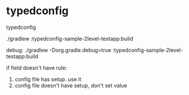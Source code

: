 # typedconfig
typedconfig


./gradlew :typedconfig-sample-2level-testapp:build

debug:
./gradlew -Dorg.gradle.debug=true :typedconfig-sample-2level-testapp:build


if field doesn't have rule:
1. config file has setup. use it
2. config file doesn't have setup, don't set value
